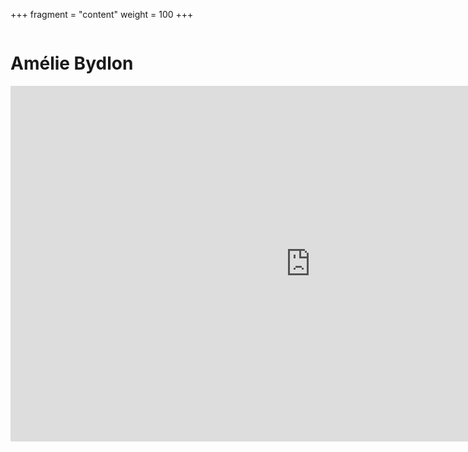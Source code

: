 +++
fragment = "content"
weight = 100
+++

<img src="/images/avatar/amelie-bydlon.svg" alt="" class="img-fluid rounded-circle border text-white">

# Amélie Bydlon

<iframe src="https://docs.google.com/presentation/d/e/2PACX-1vQalB_bfFWcqByLUQ-RVUNrjwsUEhqpmSU0vogYKU-r0xG_YJo4felcCjlGFJ_cM-QZhsUfnKgTm5mc/embed?start=true&loop=true&delayms=3000"
    frameborder="0" width="960" height="569" allowfullscreen="true" mozallowfullscreen="true" webkitallowfullscreen="true"></iframe>
